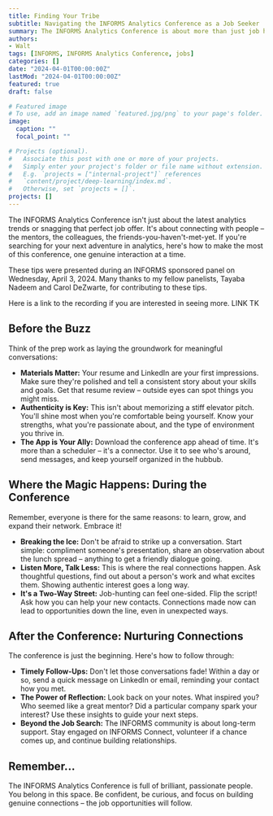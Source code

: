 ```yaml
---
title: Finding Your Tribe
subtitle: Navigating the INFORMS Analytics Conference as a Job Seeker
summary: The INFORMS Analytics Conference is about more than just job hunting – it's about connecting with like-minded people in the analytics field. Prepare by polishing your materials and knowing your strengths. During the conference, initiate conversations and ask insightful questions to build genuine connections. Afterwards, follow up with your contacts and reflect on your experience to guide your next steps. Remember, the INFORMS community supports your growth.
authors:
- Walt
tags: [INFORMS, INFORMS Analytics Conference, jobs]
categories: []
date: "2024-04-01T00:00:00Z"
lastMod: "2024-04-01T00:00:00Z"
featured: true
draft: false

# Featured image
# To use, add an image named `featured.jpg/png` to your page's folder. 
image:
  caption: ""
  focal_point: ""

# Projects (optional).
#   Associate this post with one or more of your projects.
#   Simply enter your project's folder or file name without extension.
#   E.g. `projects = ["internal-project"]` references 
#   `content/project/deep-learning/index.md`.
#   Otherwise, set `projects = []`.
projects: []
---
```


The INFORMS Analytics Conference isn't just about the latest analytics trends or snagging that perfect job offer. It's about connecting with people – the mentors, the colleagues, the friends-you-haven't-met-yet. If you're searching for your next adventure in analytics, here's how to make the most of this conference, one genuine interaction at a time.

These tips were presented during an INFORMS sponsored panel on Wednesday, April 3, 2024. Many thanks to my fellow panelists, Tayaba Nadeem and Carol DeZwarte, for contributing to these tips.

Here is a link to the recording if you are interested in seeing more. LINK TK

## Before the Buzz

Think of the prep work as laying the groundwork for meaningful conversations:

* **Materials Matter:** Your resume and LinkedIn are your first impressions. Make sure they're polished and tell a consistent story about your skills and goals. Get that resume review – outside eyes can spot things you might miss.  
* **Authenticity is Key:** This isn't about memorizing a stiff elevator pitch. You'll shine most when you're comfortable being yourself. Know your strengths, what you're passionate about, and the type of environment you thrive in.
* **The App is Your Ally:** Download the conference app ahead of time. It's more than a scheduler – it's a connector. Use it to see who's around, send messages, and keep yourself organized in the hubbub.  

## Where the Magic Happens: During the Conference

Remember, everyone is there for the same reasons: to learn, grow, and expand their network. Embrace it!

* **Breaking the Ice:** Don't be afraid to strike up a conversation. Start simple: compliment someone's presentation, share an observation about the lunch spread – anything to get a friendly dialogue going.
* **Listen More, Talk Less:** This is where the real connections happen. Ask thoughtful questions, find out about a person's work and what excites them. Showing authentic interest goes a long way.
* **It's a Two-Way Street:** Job-hunting can feel one-sided. Flip the script! Ask how you can help your new contacts. Connections made now can lead to opportunities down the line, even in unexpected ways.

## After the Conference: Nurturing Connections

The conference is just the beginning. Here's how to follow through:

* **Timely Follow-Ups:** Don't let those conversations fade! Within a day or so, send a quick message on LinkedIn or email, reminding your contact how you met.
* **The Power of Reflection:** Look back on your notes. What inspired you? Who seemed like a great mentor? Did a particular company spark your interest? Use these insights to guide your next steps.
* **Beyond the Job Search:** The INFORMS community is about long-term support. Stay engaged on INFORMS Connect, volunteer if a chance comes up, and continue building relationships.

## Remember...

The INFORMS Analytics Conference is full of brilliant, passionate people. You belong in this space. Be confident, be curious, and focus on building genuine connections – the job opportunities will follow.